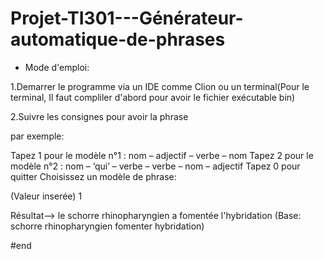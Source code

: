 # Projet-TI301---Générateur-automatique-de-phrases

* Mode d'emploi:

1.Demarrer le programme via un IDE comme Clion ou un terminal(Pour le terminal, Il faut compliler d'abord pour avoir le fichier exécutable bin)

2.Suivre les consignes pour avoir la phrase



par exemple:

Tapez 1 pour le modèle n°1 : nom – adjectif – verbe – nom
Tapez 2 pour le modèle n°2 : nom – ‘qui’ – verbe – verbe – nom – adjectif
Tapez 0 pour quitter
Choisissez un modèle de phrase:

(Valeur inserée) 1

Résultat--> le schorre rhinopharyngien a fomentée l'hybridation
    (Base: schorre rhinopharyngien fomenter hybridation)
    
    
#end
